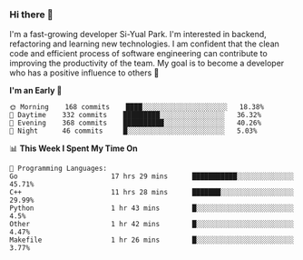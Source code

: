 ### Hi there 👋


I'm a fast-growing developer Si-Yual Park. I'm interested in backend, refactoring and learning new technologies. I am confident that the clean code and efficient process of software engineering can contribute to improving the productivity of the team. My goal is to become a developer who has a positive influence to others 🔭

<!--START_SECTION:waka-->
**I'm an Early 🐤** 

```text
🌞 Morning    168 commits    ████░░░░░░░░░░░░░░░░░░░░░   18.38% 
🌆 Daytime    332 commits    █████████░░░░░░░░░░░░░░░░   36.32% 
🌃 Evening    368 commits    ██████████░░░░░░░░░░░░░░░   40.26% 
🌙 Night      46 commits     █░░░░░░░░░░░░░░░░░░░░░░░░   5.03%

```


📊 **This Week I Spent My Time On** 

```text
💬 Programming Languages: 
Go                       17 hrs 29 mins      ███████████░░░░░░░░░░░░░░   45.71% 
C++                      11 hrs 28 mins      ███████░░░░░░░░░░░░░░░░░░   29.99% 
Python                   1 hr 43 mins        █░░░░░░░░░░░░░░░░░░░░░░░░   4.5% 
Other                    1 hr 42 mins        █░░░░░░░░░░░░░░░░░░░░░░░░   4.47% 
Makefile                 1 hr 26 mins        █░░░░░░░░░░░░░░░░░░░░░░░░   3.77%

```


<!--END_SECTION:waka-->
